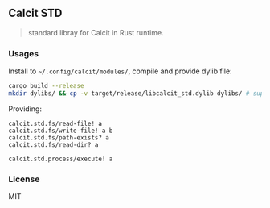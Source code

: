 ## Calcit STD

> standard libray for Calcit in Rust runtime.

### Usages

Install to `~/.config/calcit/modules/`, compile and provide dylib file:

```bash
cargo build --release
mkdir dylibs/ && cp -v target/release/libcalcit_std.dylib dylibs/ # supported macos only
```

Providing:

```cirru
calcit.std.fs/read-file! a
calcit.std.fs/write-file! a b
calcit.std.fs/path-exists? a
calcit.std.fs/read-dir? a

calcit.std.process/execute! a
```

### License

MIT

